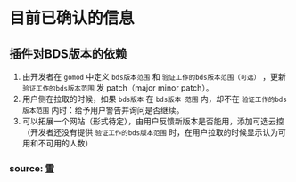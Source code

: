 
# 目前已确认的信息

## 插件对BDS版本的依赖
1. 由开发者在 `gomod` 中定义 `bds版本范围` 和 `验证工作的bds版本范围（可选）` ，更新 `验证工作的bds版本范围` 发 patch（major minor patch）。
2. 用户侧在拉取的时候，如果 `bds版本` 在 `bds版本 范围` 内，却不在 `验证工作的bds版本范围` 内时：给予用户警告并询问是否继续。
3. 可以拓展一个网站（形式待定），由用户反馈新版本是否能用，添加可选云控（开发者还没有提供 `验证工作的bds版本范围` 时，在用户拉取的时候显示认为可用和不可用的人数）


### source: [雪](https://t.me/c/1777176448/70834)


